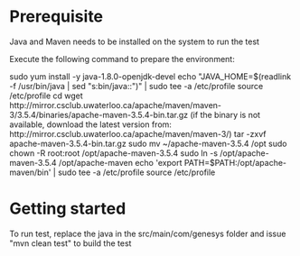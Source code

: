 
# Prerequisite

Java and Maven needs to be installed on the system to run the test

Execute the following command to prepare the environment:

sudo yum install -y java-1.8.0-openjdk-devel
echo "JAVA_HOME=$(readlink -f /usr/bin/java | sed "s:bin/java::")" | sudo tee -a /etc/profile
source /etc/profile
cd
wget http://mirror.csclub.uwaterloo.ca/apache/maven/maven-3/3.5.4/binaries/apache-maven-3.5.4-bin.tar.gz (if the binary is not available, download the latest version from: http://mirror.csclub.uwaterloo.ca/apache/maven/maven-3/)
tar -zxvf apache-maven-3.5.4-bin.tar.gz
sudo mv ~/apache-maven-3.5.4 /opt
sudo chown -R root:root /opt/apache-maven-3.5.4
sudo ln -s /opt/apache-maven-3.5.4 /opt/apache-maven
echo 'export PATH=$PATH:/opt/apache-maven/bin' | sudo tee -a /etc/profile
source /etc/profile


# Getting started

To run test, replace the java in the src/main/com/genesys folder and issue "mvn clean test" to build the test
